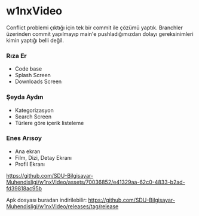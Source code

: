 # w1nxVideo

Conflict problemi çıktığı için tek bir commit ile çözümü yaptık. Branchler üzerinden commit yapılmayıp main'e pushladığımızdan dolayı gereksinimleri kimin yaptığı belli değil.

### Rıza Er
- Code base
- Splash Screen
- Downloads Screen

### Şeyda Aydın
- Kategorizasyon
- Search Screen
- Türlere göre içerik listeleme

### Enes Arısoy
- Ana ekran
- Film, Dizi, Detay Ekranı
- Profil Ekranı


https://github.com/SDU-Bilgisayar-Muhendisligi/w1nxVideo/assets/70036852/e41329aa-62c0-4833-b2ad-fd39818ac95b


Apk dosyası buradan indirilebilir:
https://github.com/SDU-Bilgisayar-Muhendisligi/w1nxVideo/releases/tag/release
